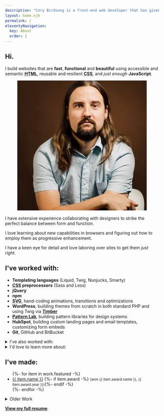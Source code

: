 ```yaml
---
description: "Cory Birdsong is a front-end web developer that has given you one ticket (🎟) to see if anything chokes on emoji inside meta descriptions."
layout: home.njk
permalink: /
eleventyNavigation:
  key: About
  order: 1
---
```


<section class="intro" id="intro" aria-label="About Me">

<div class="lead">

<div class="lead__content">

# Hi.

<p>I build websites that are <strong>fast</strong>, <strong>functional</strong> and <strong>beautiful</strong> using accessible and semantic <strong><abbr title="HyperText Markup Language">HTML</abbr></strong>, reusable and resilient <strong><abbr title="Cascading Stylesheets">CSS</abbr></strong>, and <em>just enough</em> <strong>JavaScript</strong>.
</p>

</div>

<figure class="lead__image">

<picture>
	<source srcset="static/img/portrait.webp" type="image/webp">
	<img src="static/img/portrait.jpg" alt="Cory Birdsong" loading="eager">
</picture>

</figure>

</div>

<div class="intro__content">

I have extensive experience collaborating with designers to strike the perfect balance between form and function.

I love learning about new capabilities in browsers and figuring out how to employ them as progressive enhancement.

I have a keen eye for detail and love laboring over sites to get them _just right_.

</div>

</section>

<section aria-label="Skills">

## I've worked with:

- **Templating languages** (Liquid, Twig, Nunjucks, Smarty)
- **<abbr title="Cascading Stylesheets">CSS</abbr> preprocessors** (Sass and Less)
- **jQuery**
- **npm**
- **<abbr title="Scalable Vector Graphics">SVG</abbr>**, hand-coding animations, transitions and optimizations
- **WordPress**, building themes from scratch in both standard PHP and using Twig via **[Timber](https://www.upstatement.com/timber/)**
- **[Pattern Lab](https://patternlab.io/)**, building pattern libraries for design systems
- **HubSpot**, building custom landing pages and email templates, customizing form embeds
- **Git**, GitHub and BitBucket

<details>
<summary>I've also worked with:</summary>

- **Photoshop**, **Illustrator** and **Sketch**
- **Google Analytics** and **Google Tag Manager** <small>(implemented as performantly as possible)</small>
- **Google Lighthouse** and **WebPageTest**
- **Schema.org** and other similar metadata
- **Cloudflare**, for doing edge <abbr title="search engine optimization">SEO</abbr> optimization via Cloudflare Workers
- **[Buddy](https://buddy.works)**, for <abbr title="continuous integration and delivery">CI/CD</abbr> and deployment
- **Shopify**
- **MailChimp**
- **[Netlify](https://netlify.com)**
- **[Eleventy](https://www.11ty.dev)**
- **[Parcel](https://parceljs.org/)**
  </details>

<details>

<summary>I'd love to learn more about:</summary>

- **Web components**
- **[Svelte](https://svelte.dev/)** and **[Sapper](https://sapper.svelte.dev/)**
- **[Craft CMS](https://www.craftcms.com/)**

</details>

</section>

<section id="work" aria-label="Sample Work">

## I've made:

<ul>
{%- for item in work.featured -%}
<li>
<a href="{{ item.url | url }}" target="_blank" rel="noopener noreferrer" aria-label="{{ item.name }} (opens in new window)">{{ item.name }}</a>
{%- if item.award -%} <small>(won {{ item.award.name }}, <time>{{ item.award.year }}</time>)</small>{%- endif -%}
</li>
{%- endfor -%}
</ul>

<details>

<summary>Older Work</summary>

<p>Some of these probably aren't up to my modern standard. They also often use Typekit fonts, which do not work on archive.org.</p>

<ul>
{%- for item in work.old %}
<li>
<a href="{{ item.url | url }}" target="_blank" rel="noopener noreferrer" aria-label="{{ item.name }} (opens in new window)">{{ item.name }}</a>
{%- if item.award -%} <small>(won {{ item.award.name }}, <time>{{ item.award.year }}</time>)</small>{%- endif -%}
</li>
{%- endfor %}
</ul>

</details>

</section>

<section id="more-info" aria-label="More information">

**[View my full resume](/resume/)**.

</section>

